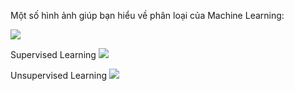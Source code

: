 Một số hình ảnh giúp bạn hiểu về phân loại của Machine Learning:


![](https://images.viblo.asia/403edab3-939b-4372-8cbb-aac97f275c1b.jpg)

Supervised Learning
![](https://images.viblo.asia/c29d9c21-fefa-442d-a614-b26bd0423855.jpg)
 
Unsupervised Learning 
![](https://images.viblo.asia/ac0b6863-0957-4c7b-aa37-01935f7f3d92.jpg)